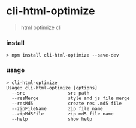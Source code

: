 # cli-html-optimize
> html optimize cli

### install
```
> npm install cli-html-optimize --save-dev
```

### usage
```
> cli-html-optimize
Usage: cli-html-optimize [options]
  --src                src path
  --resMerge           style and js file merge
  --resMd5             create res .md5 file
  --zipFileName        zip file name
  --zipMd5File         zip md5 file name
  --help               show help
```